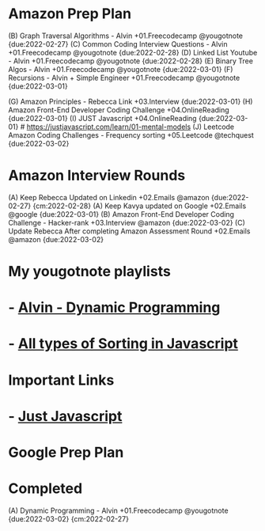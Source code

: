 # Amazon Prep Plan

(B) Graph Traversal Algorithms - Alvin +01.Freecodecamp @yougotnote {due:2022-02-27}
(C) Common Coding Interview Questions - Alvin +01.Freecodecamp @yougotnote {due:2022-02-28}
(D) Linked List Youtube - Alvin +01.Freecodecamp @yougotnote {due:2022-02-28}
(E) Binary Tree Algos - Alvin +01.Freecodecamp @yougotnote {due:2022-03-01}
(F) Recursions - Alvin + Simple Engineer +01.Freecodecamp @yougotnote {due:2022-03-01}

(G) Amazon Principles - Rebecca Link +03.Interview {due:2022-03-01}
(H) Amazon Front-End Developer Coding Challenge +04.OnlineReading {due:2022-03-01}
(I) JUST Javascript +04.OnlineReading {due:2022-03-01}
                        # https://justjavascript.com/learn/01-mental-models
(J) Leetcode Amazon Coding Challenges - Frequency sorting +05.Leetcode @techquest {due:2022-03-02}


# Amazon Interview Rounds

(A) Keep Rebecca Updated on Linkedin +02.Emails @amazon {due:2022-02-27} {cm:2022-02-28}
(A) Keep Kavya updated on Google +02.Emails @google {due:2022-03-01}
(B) Amazon Front-End Developer Coding Challenge - Hacker-rank +03.Interview @amazon {due:2022-03-02}
(C) Update Rebecca After completing Amazon Assessment Round +02.Emails @amazon {due:2022-03-02} 


# My yougotnote playlists

# - [Alvin - Dynamic Programming](https://app.yougotnote.com/#/playlist/621acae0e33dcf0016c739dd)
# - [All types of Sorting in Javascript](https://app.yougotnote.com/#/playlist/621a43eae33dcf0016c739c0)

# Important Links
# - [Just Javascript](https://justjavascript.com/learn/01-mental-models)


# Google Prep Plan


# Completed
(A) Dynamic Programming - Alvin +01.Freecodecamp @yougotnote {due:2022-03-02} {cm:2022-02-27}